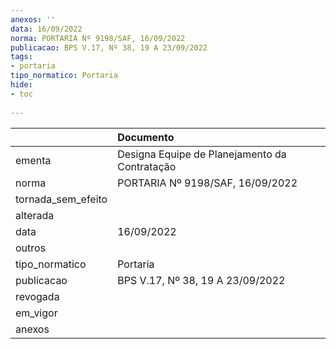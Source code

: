 ```yaml
---
anexos: ''
data: 16/09/2022
norma: PORTARIA Nº 9198/SAF, 16/09/2022
publicacao: BPS V.17, Nº 38, 19 A 23/09/2022
tags:
- portaria
tipo_normatico: Portaria
hide: 
- toc 
 
---
```


|                    | Documento                                     |
|:-------------------|:----------------------------------------------|
| ementa             | Designa Equipe de Planejamento da Contratação |
| norma              | PORTARIA Nº 9198/SAF, 16/09/2022              |
| tornada_sem_efeito |                                               |
| alterada           |                                               |
| data               | 16/09/2022                                    |
| outros             |                                               |
| tipo_normatico     | Portaria                                      |
| publicacao         | BPS V.17, Nº 38, 19 A 23/09/2022              |
| revogada           |                                               |
| em_vigor           |                                               |
| anexos             |                                               |